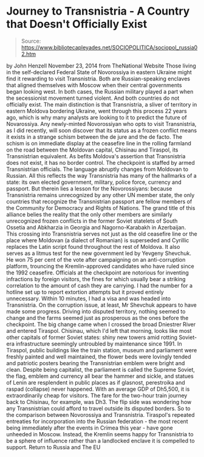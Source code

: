 # Journey to Transnistria - A Country that Doesn't Officially Exist

> Source: https://www.bibliotecapleyades.net/SOCIOPOLITICA/sociopol_russia02.htm

by John Henzell November 23, 2014
from TheNational Website
Those living in the self-declared Federal State of Novorossiya in eastern Ukraine might find it rewarding to visit Transnistria. Both are Russian-speaking enclaves that aligned themselves with Moscow when their central governments began looking west. In both cases, the Russian military played a part when the secessionist movement turned violent. And both countries do not officially exist. The main distinction is that Transnistria, a sliver of territory in eastern Moldova bordering Ukraine, went through this process 22 years ago, which is why many analysts are looking to it to predict the future of Novarossiya. Any newly-minted Novorossiyan who opts to visit Transnistria, as I did recently, will soon discover that its status as a frozen conflict means it exists in a strange schism between the de jure and the de facto. The schism is on immediate display at the ceasefire line in the rolling farmland on the road between the Moldovan capital, Chisinau and Tiraspol, its Transnistrian equivalent. As befits Moldova's assertion that Transnistria does not exist, it has no border control. The checkpoint is staffed by armed Transnistrian officials. The language abruptly changes from Moldovan to Russian. All this reflects the way Transnistria has many of the hallmarks of a state:
its own elected government, military, police force, currency and passport.
But therein lies a lesson for the Novorossiyans:
because Transnistria remains unrecognized by any other UN member state, the only countries that recognize the Transnistrian passport are fellow members of the Community for Democracy and Rights of Nations.
The grand title of this alliance belies the reality that the only other members are similarly unrecognized frozen conflicts in the former Soviet statelets of South Ossetia and Abkharzia in Georgia and Nagorno-Karabakh in Azerbaijan. This crossing into Transnistria serves not just as the old ceasefire line or the place where Moldovan (a dialect of Romanian) is superseded and Cyrillic replaces the Latin script found throughout the rest of Moldova.
It also serves as a litmus test for the new government led by Yevgeny Shevchuk. He won 75 per cent of the vote after campaigning on an anti-corruption platform, trouncing the Kremlin-approved candidates who have ruled since the 1992 ceasefire. Officials at the checkpoint are notorious for inventing infractions by foreign visitors, the fines for which usually bear a striking correlation to the amount of cash they are carrying. I had the number for a hotline set up to report extortion attempts but it proved entirely unnecessary. Within 10 minutes, I had a visa and was headed into Transnistria. On the corruption issue, at least, Mr Shevchuk appears to have made some progress. Driving into disputed territory, nothing seemed to change and the farms seemed just as prosperous as the ones before the checkpoint. The big change came when I crossed the broad Dniestrer River and entered Tiraspol.
Chisinau, which I'd left that morning, looks like most other capitals of former Soviet states: shiny new towers amid rotting Soviet-era infrastructure seemingly untroubled by maintenance since 1991. In Tiraspol, public buildings like the train station, museum and parliament were freshly painted and well maintained, the flower beds were lovingly tended and patriotic posters bearing the Transnistrian emblem were bright and clean. Despite being capitalist, the parliament is called the Supreme Soviet, the flag, emblem and currency all bear the hammer and sickle, and statues of Lenin are resplendent in public places as if glasnost, perestroika and raspad (collapse) never happened. With an average GDP of Dh5,500, it is extraordinarily cheap for visitors. The fare for the two-hour train journey back to Chisinau, for example, was Dh3. The flip side was wondering how any Transnistrian could afford to travel outside its disputed borders. So to the comparison between Novorossiya and Transnistria.
Tiraspol's repeated entreaties for incorporation into the Russian federation - the most recent being immediately after the events in Crimea this year - have gone unheeded in Moscow.
Instead, the Kremlin seems happy for Transnistria to be a sphere of influence rather than a landlocked enclave it is compelled to support.
Return to Russia and The EU
